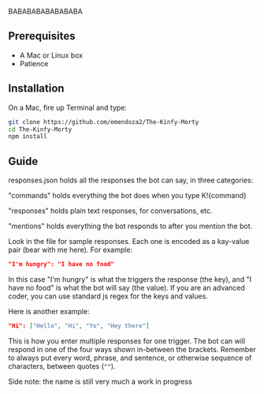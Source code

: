 BABABABABABABABA
## Prerequisites
- A Mac or Linux box
- Patience

## Installation
On a Mac, fire up Terminal and type:
```bash
git clone https://github.com/emendoza2/The-Kinfy-Morty
cd The-Kinfy-Morty
npm install
```

## Guide
responses.json holds all the responses the bot can say, in three categories:

"commands" holds everything the bot does when you type K!{command}

"responses" holds plain text responses, for conversations, etc.

"mentions" holds everything the bot responds to after you mention the bot.


Look in the file for sample responses. Each one is encoded as a kay-value pair (bear with me here). For example:
```json
"I'm hungry": "I have no food"
```
In this case "I'm hungry" is what the triggers the response (the key), and "I have no food" is what the bot will say (the value). If you are an advanced coder, you can use standard js regex for the keys and values.

Here is another example:
```json
"Hi": ["Hello", "Hi", "Yo", "Hey there"]
```
This is how you enter multiple responses for one trigger. The bot can will respond in one of the four ways shown in-between the brackets. Remember to always put every word, phrase, and sentence, or otherwise sequence of characters, between quotes (`""`). 


Side note: the name is still very much a work in progress

